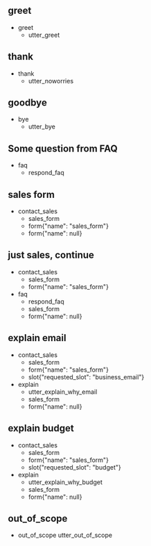<!-- ## happy path
* greet
  - utter_greet
* mood_great
  - utter_happy

## sad path 1
* greet
  - utter_greet
* mood_unhappy
  - utter_cheer_up
  - utter_did_that_help
* affirm
  - utter_happy

## sad path 2
* greet
  - utter_greet
* mood_unhappy
  - utter_cheer_up
  - utter_did_that_help
* deny
  - utter_goodbye

## say goodbye
* goodbye
  - utter_goodbye

## bot challenge
* bot_challenge
  - utter_iamabot
 -->

## greet
* greet
  - utter_greet

## thank
* thank
  - utter_noworries

## goodbye
* bye
  - utter_bye

## Some question from FAQ
* faq
  - respond_faq

## sales form
* contact_sales
  - sales_form                   <!--Run the sales_form action-->
  - form{"name": "sales_form"}   <!--Activate the form-->
  - form{"name": null}           <!--Deactivate the form-->



<!-- FAQs are another kind of generic interjections that should always get the same response. For example, a user might ask a related FAQ in the middle of filling a form:
Generic Interjections,     
  To handle FAQs defined with retrieval actions, you can add a simple story that will be handled by the MemoizationPolicy: -->

## just sales, continue
* contact_sales
    - sales_form
    - form{"name": "sales_form"}
* faq
    - respond_faq
    - sales_form
    - form{"name": null}


<!-- training to tackle contextual questions -->

## explain email
* contact_sales
    - sales_form
    - form{"name": "sales_form"}
    - slot{"requested_slot": "business_email"}
* explain
    - utter_explain_why_email
    - sales_form
    - form{"name": null}

## explain budget
* contact_sales
    - sales_form
    - form{"name": "sales_form"}
    - slot{"requested_slot": "budget"}
* explain
    - utter_explain_why_budget
    - sales_form
    - form{"name": null}

## out_of_scope
* out_of_scope
  utter_out_of_scope